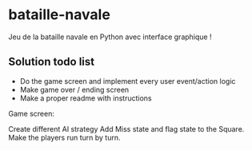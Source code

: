 # bataille-navale
Jeu de la bataille navale en Python avec interface graphique !

## Solution todo list
- Do the game screen and implement every user event/action logic
- Make game over / ending screen
- Make a proper readme with instructions


Game screen:

Create different AI strategy
Add Miss state and flag state to the Square.
Make the players run turn by turn.
